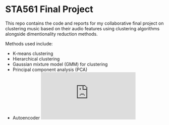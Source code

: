 # STA561 Final Project
This repo contains the code and reports for my collaborative final project on clustering music based on their audio features using clustering algorithms alongside dimentionality reduction methods.

Methods used include:
* K-means clustering
* Hierarchical clustering
* Gaussian mixture model (GMM) for clustering
* Principal component analysis (PCA)
* Autoencoder
![Poster](https://github.com/Eric-Su-2718/Music-Feature-Project/blob/master/STA561_Final_Project_Poster.pdf)
